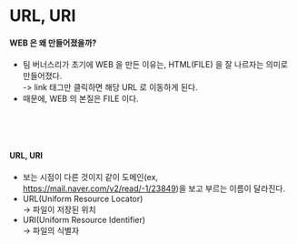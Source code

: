 # URL, URI

#### WEB 은 왜 만들어졌을까?

* 팀 버너스리가 초기에 WEB 을 만든 이유는, HTML(FILE) 을 잘 나르자는 의미로 만들어졌다.\
  \-> link 태그만 클릭하면 해당 URL 로 이동하게 된다.
* 때문에, WEB 의 본질은 FILE 이다.

<figure><img src="../../../../.gitbook/assets/스크린샷 2024-01-06 17.00.36.png" alt="" width="349"><figcaption></figcaption></figure>

<figure><img src="../../../../.gitbook/assets/스크린샷 2024-01-06 17.01.30.png" alt="" width="375"><figcaption></figcaption></figure>

#### URL, URI

* 보는 시점이 다른 것이지 같이 도메인(ex, https://mail.naver.com/v2/read/-1/23849)을 보고 부르는 이름이 달라진다.
* URL(Uniform Resource Locator)\
  \-> 파일이 저장된 위치
* URI(Uniform Resource Identifier)\
  \-> 파일의 식별자
